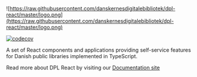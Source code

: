 <!-- markdownlint-disable-next-line first-line-h1 -->
![https://raw.githubusercontent.com/danskernesdigitalebibliotek/dpl-react/master/logo.png](https://raw.githubusercontent.com/danskernesdigitalebibliotek/dpl-react/master/logo.png)

[![codecov](https://codecov.io/gh/danskernesdigitalebibliotek/dpl-react/branch/master/graph/badge.svg)](https://codecov.io/gh/danskernesdigitalebibliotek/dpl-react)

A set of React components and applications providing self-service features for
Danish public libraries implemented in TypeScript.

Read more about DPL React by visiting our
[Documentation site](https://danskernesdigitalebibliotek.github.io/dpl-docs)
